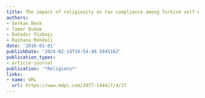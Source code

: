 ```yaml
---
title: The impact of religiosity on tax compliance among Turkish self-employed taxpayers
authors:
- Serkan Benk
- Tamer Budak
- Bahadır Yüzbaşı
- Raihana Mohdali
date: '2016-01-01'
publishDate: '2024-02-14T10:54:40.594516Z'
publication_types:
- article-journal
publication: '*Religions*'
links:
- name: URL
  url: https://www.mdpi.com/2077-1444/7/4/37
---
```

